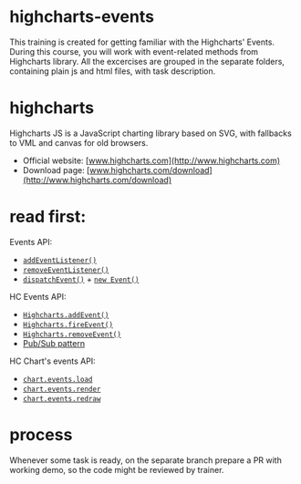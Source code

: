 # highcharts-events

This training is created for getting familiar with the Highcharts' Events. During this course, you will work with event-related methods from Highcharts library. All the excercises are grouped in the separate folders, containing plain js and html files, with task description.

# highcharts

Highcharts JS is a JavaScript charting library based on SVG, with fallbacks to VML and canvas for old browsers.

* Official website: [www.highcharts.com](http://www.highcharts.com)
* Download page: [www.highcharts.com/download](http://www.highcharts.com/download)

# read first:

Events API:
* [`addEventListener()`](https://developer.mozilla.org/en-US/docs/Web/API/EventTarget/addEventListener)
* [`removeEventListener()`](https://developer.mozilla.org/en-US/docs/Web/API/EventTarget/removeEventListener)
* [`dispatchEvent()`](https://developer.mozilla.org/en-US/docs/Web/API/EventTarget/dispatchEvent) + [`new Event()`](https://developer.mozilla.org/en-US/docs/Web/API/Event/Event)

HC Events API:
* [`Highcharts.addEvent()`](https://api.highcharts.com/class-reference/Highcharts#.addEvent%3CT%3E)
* [`Highcharts.fireEvent()`](https://api.highcharts.com/class-reference/Highcharts#.fireEvent%3CT%3E)
* [`Highcharts.removeEvent()`](https://api.highcharts.com/class-reference/Highcharts#.removeEvent%3CT%3E)
* [Pub/Sub pattern](https://dev.to/anishkumar/design-patterns-in-javascript-publish-subscribe-or-pubsub-20gf)

HC Chart's events API:
* [`chart.events.load`](https://api.highcharts.com/highcharts/chart.events.load)
* [`chart.events.render`](https://api.highcharts.com/highcharts/chart.events.render)
* [`chart.events.redraw`](https://api.highcharts.com/highcharts/chart.events.redraw)

# process
Whenever some task is ready, on the separate branch prepare a PR with working demo, so the code might be reviewed by trainer.
